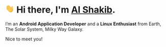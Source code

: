 # <img src="https://raw.githubusercontent.com/AlShakib/AlShakib/master/assets/wave.gif" width="28px"> Hi there, I'm [Al Shakib](https://alshakib.dev).

I’m an **Android Application Developer** and a **Linux Enthusiast** from Earth, The Solar System, Milky Way Galaxy.

Nice to meet you!
